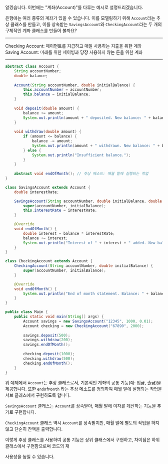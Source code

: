 알겠습니다. 이번에는 "계좌(Account)"를 다루는 예시로 설명드리겠습니다.

은행에는 여러 종류의 계좌가 있을 수 있습니다. 이를 모델링하기 위해 `Account`라는 추상 클래스를 만들고, 이를 상속받는 `SavingsAccount`와 `CheckingAccount`라는 두 개의 구체적인 계좌 클래스를 만들어 볼까요?

---

Checking Account: 페이먼트를 지급하고 매일 사용하는 지출을 위한 계좌 <br>
Saving Account: 미래를 위한 세이빙과 당장 사용하지 않는 돈을 위한 계좌

---


```java
abstract class Account {
    String accountNumber;
    double balance;
    
    Account(String accountNumber, double initialBalance) {
        this.accountNumber = accountNumber;
        this.balance = initialBalance;
    }
    
    void deposit(double amount) {
        balance += amount;
        System.out.println(amount + " deposited. New balance: " + balance);
    }
    
    void withdraw(double amount) {
        if (amount <= balance) {
            balance -= amount;
            System.out.println(amount + " withdrawn. New balance: " + balance);
        } else {
            System.out.println("Insufficient balance.");
        }
    }
    
    abstract void endOfMonth(); // 추상 메소드: 매월 말에 실행되는 작업
}

class SavingsAccount extends Account {
    double interestRate;

    SavingsAccount(String accountNumber, double initialBalance, double interestRate) {
        super(accountNumber, initialBalance);
        this.interestRate = interestRate;
    }

    @Override
    void endOfMonth() {
        double interest = balance * interestRate;
        balance += interest;
        System.out.println("Interest of " + interest + " added. New balance: " + balance);
    }
}

class CheckingAccount extends Account {
    CheckingAccount(String accountNumber, double initialBalance) {
        super(accountNumber, initialBalance);
    }

    @Override
    void endOfMonth() {
        System.out.println("End of month statement. Balance: " + balance);
    }
}

public class Main {
    public static void main(String[] args) {
        Account savings = new SavingsAccount("12345", 1000, 0.01);
        Account checking = new CheckingAccount("67890", 2000);
        
        savings.deposit(500);
        savings.withdraw(200);
        savings.endOfMonth();
        
        checking.deposit(1000);
        checking.withdraw(500);
        checking.endOfMonth();
    }
}
```

위 예제에서 `Account`는 추상 클래스로서, 기본적인 계좌의 공통 기능(예: 입금, 출금)을 제공합니다. 또한 `endOfMonth` 라는 추상 메소드를 정의하여 매월 말에 실행되는 작업을 서브 클래스에서 구현하도록 합니다.

`SavingsAccount` 클래스는 `Account`를 상속받아, 매월 말에 이자를 계산하는 기능을 추가로 구현합니다.

`CheckingAccount` 클래스 역시 `Account`를 상속받지만, 매월 말에 별도의 작업을 하지 않고 단순히 잔액을 출력합니다.

이렇게 추상 클래스를 사용하여 공통 기능은 상위 클래스에서 구현하고, 차이점은 하위 클래스에서 구현함으로써 코드의 재

사용성을 높일 수 있습니다.